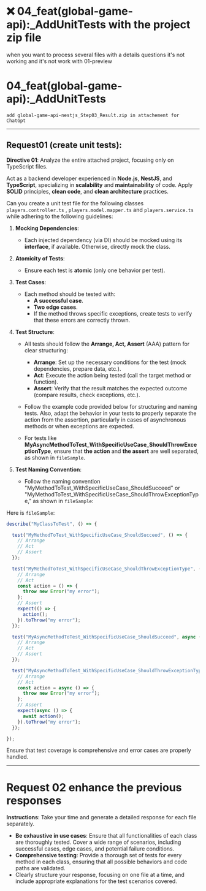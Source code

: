 # ❌ 04_feat(global-game-api):_AddUnitTests with the project zip file
when you want to process several files with a details questions it's not working
and it's not work with 01-preview

# 04_feat(global-game-api):_AddUnitTests
`add global-game-api-nestjs_Step03_Result.zip in attachement for ChatGpt`

---

## Request01 (create unit tests):

**Directive 01**: Analyze the entire attached project, focusing only on TypeScript files.

Act as a backend developer experienced in **Node.js**, **NestJS**, and **TypeScript**, specializing in **scalability** and **maintainability** of code. Apply **SOLID** principles, **clean code**, and **clean architecture** practices.

Can you create a unit test file for the following classes `players.controller.ts` , `players.model.mapper.ts` and `players.service.ts` while adhering to the following guidelines:

1. **Mocking Dependencies**:
   - Each injected dependency (via DI) should be mocked using its **interface**, if available. Otherwise, directly mock the class.
   
2. **Atomicity of Tests**:
   - Ensure each test is **atomic** (only one behavior per test).

3. **Test Cases**:
   - Each method should be tested with:
     - **A successful case**.
     - **Two edge cases**.
     - If the method throws specific exceptions, create tests to verify that these errors are correctly thrown.

4. **Test Structure**:
   - All tests should follow the **Arrange, Act, Assert** (AAA) pattern for clear structuring:
     - **Arrange**: Set up the necessary conditions for the test (mock dependencies, prepare data, etc.).
     - **Act**: Execute the action being tested (call the target method or function).
     - **Assert**: Verify that the result matches the expected outcome (compare results, check exceptions, etc.).

   - Follow the example code provided below for structuring and naming tests. Also, adapt the behavior in your tests to properly separate the action from the assertion, particularly in cases of asynchronous methods or when exceptions are expected.

   - For tests like **MyAsyncMethodToTest_WithSpecificUseCase_ShouldThrowExceptionType**, ensure that **the action** and **the assert** are well separated, as shown in `fileSample`.

5. **Test Naming Convention**:
   - Follow the naming convention "MyMethodToTest_WithSpecificUseCase_ShouldSucceed" or "MyMethodToTest_WithSpecificUseCase_ShouldThrowExceptionType," as shown in `fileSample`:

Here is `fileSample`:
```typescript
describe("MyClassToTest", () => {

  test("MyMethodToTest_WithSpecificUseCase_ShouldSucceed", () => {
    // Arrange
    // Act
    // Assert
  });

  test("MyMethodToTest_WithSpecificUseCase_ShouldThrowExceptionType", () => {
    // Arrange
    // Act
    const action = () => {
      throw new Error("my error");
    };
    // Assert
    expect(() => {
      action();
    }).toThrow("my error");
  });

  test("MyAsyncMethodToTest_WithSpecificUseCase_ShouldSucceed", async () => {
    // Arrange
    // Act
    // Assert
  });

  test("MyAsyncMethodToTest_WithSpecificUseCase_ShouldThrowExceptionType", async () => {
    // Arrange
    // Act
    const action = async () => {
      throw new Error("my error");
    };
    // Assert
    expect(async () => {
      await action();
    }).toThrow("my error");
  });

});
```

Ensure that test coverage is comprehensive and error cases are properly handled.

---

# Request 02 enhance the previous responses
**Instructions**: Take your time and generate a detailed response for each file separately.

- **Be exhaustive in use cases**: Ensure that all functionalities of each class are thoroughly tested. Cover a wide range of scenarios, including successful cases, edge cases, and potential failure conditions.
- **Comprehensive testing**: Provide a thorough set of tests for every method in each class, ensuring that all possible behaviors and code paths are validated.
- Clearly structure your response, focusing on one file at a time, and include appropriate explanations for the test scenarios covered.


